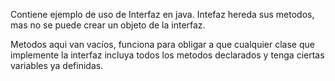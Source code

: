 Contiene ejemplo de uso de Interfaz en java.
Intefaz hereda sus metodos, mas no se puede
crear un objeto de la interfaz.

Metodos aqui van vacíos, funciona para obligar a que
cualquier clase que implemente la interfaz incluya todos
los metodos declarados y tenga ciertas variables ya
definidas.
